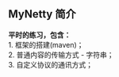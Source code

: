 ## MyNetty 简介
**平时的练习，包含：** <br/>
    1. 框架的搭建(maven)；<br/>
    2. 普通内容的传输方式 - 字符串；<br/>
    3. 自定义协议的通讯方式；<br/>
